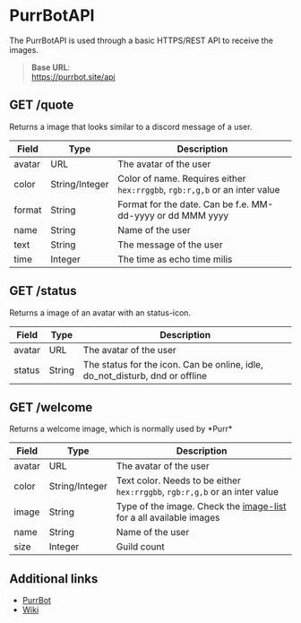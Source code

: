 # PurrBotAPI
The PurrBotAPI is used through a basic HTTPS/REST API to receive the images.

> **Base URL**:  
> https://purrbot.site/api

## GET /quote
Returns a image that looks similar to a discord message of a user.

Field  | Type           | Description                                                                |
------ | -------------- | -------------------------------------------------------------------------- |
avatar | URL            | The avatar of the user                                                     |
color  | String/Integer | Color of name. Requires either `hex:rrggbb`, `rgb:r,g,b` or an inter value |
format | String         | Format for the date. Can be f.e. MM-dd-yyyy or dd MMM yyyy                 |
name   | String         | Name of the user                                                           |
text   | String         | The message of the user                                                    |
time   | Integer        | The time as echo time milis                                                |

## GET /status
Returns a image of an avatar with an status-icon.

Field  | Type           | Description                                                                  |
------ | -------------- | ---------------------------------------------------------------------------- |
avatar | URL            | The avatar of the user                                                       |
status | String         | The status for the icon. Can be online, idle, do_not_disturb, dnd or offline |

## GET /welcome
Returns a welcome image, which is normally used by \*Purr*

Field  | Type           | Description                                                                  |
------ | -------------- | ---------------------------------------------------------------------------- |
avatar | URL            | The avatar of the user                                                       |
color  | String/Integer | Text color. Needs to be either `hex:rrggbb`, `rgb:r,g,b` or an inter value   |
image  | String         | Type of the image. Check the [image-list] for a all available images         |
name   | String         | Name of the user                                                             |
size   | Integer        | Guild count                                                                  |

## Additional links
[image-list]: https://github.com/Andre601/PurrBot/wiki/Welcome-images
* [PurrBot](https://github.com/Andre601/PurrBot)
* [Wiki](https://github.com/Andre601/PurrBot/wiki)
